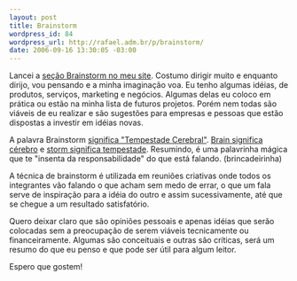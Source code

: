 ```yaml
--- 
layout: post
title: Brainstorm
wordpress_id: 84
wordpress_url: http://rafael.adm.br/p/brainstorm/
date: 2006-09-16 13:30:05 -03:00
---
```

Lancei a <a href="http://rafael.adm.br/c/brainstorm">seção Brainstorm no meu site</a>. Costumo dirigir muito e enquanto dirijo, vou pensando e a minha imaginação voa. Eu tenho algumas idéias, de produtos, serviços, marketing e negócios. Algumas delas eu coloco em prática ou estão na minha lista de futuros projetos. Porém nem todas são viáveis de eu realizar e são sugestões para empresas e pessoas que estão dispostas a investir em idéias novas.

A palavra Brainstorm <a href="http://www.google.com.br/search?hl=pt-BR&q=define%3A+brainstorm&btnG=Pesquisa+Google&meta=">significa "Tempestade Cerebral"</a>. <a href="http://translate.google.com/translate_t?text=brain&langpair=en|pt">Brain significa cérebro</a> e <a href="http://translate.google.com/translate_t?text=storm&langpair=en|pt">storm significa tempestade</a>. Resumindo, é uma palavrinha mágica que te "insenta da responsabilidade" do que está falando. (brincadeirinha)

A técnica de brainstorm é utilizada em reuniões criativas onde todos os integrantes vão falando o que acham sem medo de errar, o que um fala serve de inspiração para a idéia do outro e assim sucessivamente, até que se chegue a um resultado satisfatório.

Quero deixar claro que são opiniões pessoais e apenas idéias que serão colocadas sem a preocupação de serem viáveis tecnicamente ou financeiramente. Algumas são conceituais e outras são críticas, será um resumo do que eu penso e que pode ser útil para algum leitor.

Espero que gostem!
